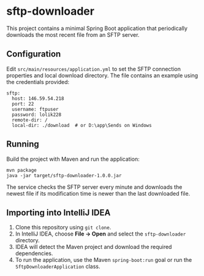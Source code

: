 # sftp-downloader

This project contains a minimal Spring Boot application that periodically downloads the most recent file from an SFTP server.

## Configuration

Edit `src/main/resources/application.yml` to set the SFTP connection properties
and local download directory. The file contains an example using the credentials
provided:

```
sftp:
  host: 146.59.54.218
  port: 22
  username: ftpuser
  password: lolik228
  remote-dir: /
  local-dir: ./download  # or D:\app\Sends on Windows
```

## Running

Build the project with Maven and run the application:

```
mvn package
java -jar target/sftp-downloader-1.0.0.jar
```

The service checks the SFTP server every minute and downloads the newest file if its modification time is newer than the last downloaded file.

## Importing into IntelliJ IDEA

1. Clone this repository using `git clone`.
2. In IntelliJ IDEA, choose **File → Open** and select the `sftp-downloader` directory.
3. IDEA will detect the Maven project and download the required dependencies.
4. To run the application, use the Maven `spring-boot:run` goal or run the `SftpDownloaderApplication` class.
